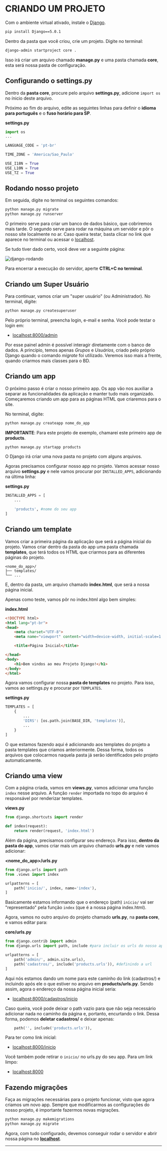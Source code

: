 <!-- {% raw %} -->
# CRIANDO UM PROJETO
Com o ambiente virtual ativado, instale o [Django](https://www.djangoproject.com). 
```bash
pip install Django==5.0.1
```
Dentro da pasta que você criou, crie um projeto. Digite no terminal:

```bash
django-admin startproject core .
```
Isso irá criar um arquivo chamado **manage.py** e uma pasta chamada **core**, esta será nossa pasta de configuração.

## Configurando o settings.py
Dentro da **pasta core**, procure pelo arquivo **settings.py**, adicione `import os` no ínicio deste arquivo.

Próximo ao fim do arquivo, edite as seguintes linhas para definir o **idioma para português** e o **fuso horário para SP**.

**settings.py**
```py
import os
...

LANGUAGE_CODE = 'pt-br'

TIME_ZONE = 'America/Sao_Paulo'

USE_I18N = True
USE_L10N = True 
USE_TZ = True
```

## Rodando nosso projeto
Em seguida, digite no terminal os seguintes comandos:
```bash
python manage.py migrate
python manage.py runserver
```

O primeiro serve para criar um banco de dados básico, que cobriremos mais tarde. O segundo serve para rodar na máquina um servidor e pôr o nosso site localmente no ar. Caso queira testar, basta clicar no link que aparece no terminal ou acessar o [localhost](http://127.0.0.1:8000).

Se tudo tiver dado certo, você deve ver a seguinte página:

![django-rodando](/docs/img/teste-django.png)

Para encerrar a execução do servidor, aperte **CTRL+C no terminal**.

## Criando um Super Usuário
Para continuar, vamos criar um "super usuário" (ou Administrador). No terminal, digite:
```bash
python manage.py createsuperuser
```
Pelo próprio terminal, preencha login, e-mail e senha. Você pode testar o login em:
- [localhost:8000/admin](http://127.0.0.1:8000/admin)

Por esse painel admin é possível interagir diretamente com o banco de dados. A princípio, temos apenas *Grupos* e *Usuários*, criado pelo próprio Django quando o comando *migrate* foi utilizado. Veremos isso mais a frente, quando criarmos mais classes para o BD.

## Criando um app
O próximo passo é criar o nosso primeiro app. Os app vão nos auxiliar a separar as funcionalidades da aplicação e manter tudo mais organizado. Começaremos criando um app para as páginas HTML que criaremos para o site. 

No terminal, digite:
```bash
python manage.py createapp nome_do_app
```

**IMPORTANTE**: Para este projeto de exemplo, chamarei este primeiro app de **products**.
```bash
python manage.py startapp products
```
O Django irá criar uma nova pasta no projeto com alguns arquivos.

Agoras precisamos configurar nosso app no projeto. Vamos acessar nosso arquivo **settings.py** e nele vamos procurar por ``INSTALLED_APPS``, adicionando na última linha:

**settings.py**
```py
INSTALLED_APPS = [
    ...

    'products', #nome do seu app
]
```

## Criando um template
Vamos criar a primeira página da aplicação que será a página inicial do projeto. Vamos criar dentro da pasta do app uma pasta chamada **templates**, que terá todos os HTML que criarmos para as diferentes páginas do projeto.
```
<nome_do_app>/
├── templates/
└── ...
```
E, dentro da pasta, um arquivo chamado **index.html**, que será a nossa página inicial.

Apenas como teste, vamos pôr no index.html algo bem simples:

**index.html**
```html
<!DOCTYPE html>
<html lang="pt-br">
<head>
    <meta charset="UTF-8">
    <meta name="viewport" content="width=device-width, initial-scale=1.0">

    <title>Página Inicial</title>

</head>
<body>
    <h1>Bem vindos ao meu Projeto Django!</h1>
</body>
</html>
```

Agora vamos configurar nossa **pasta de templates** no projeto. Para isso, vamos ao settings.py e procurar por ``TEMPLATES``.

**settings.py**
```py
TEMPLATES = [
    {
        ...
        'DIRS': [os.path.join(BASE_DIR, 'templates')],
        ...
    }
]
```
O que estamos fazendo aqui é adicionando aos templates do projeto a pasta templates que criamos anteriormente. Dessa forma, todos os arquivos que colocarmos naquela pasta já serão identificados pelo projeto automaticamente.

## Criando uma view
Com a página criada, vamos em **views.py**, vamos adicionar uma função ``index`` nesse arquivo. A função ``render`` importada no topo do arquivo é responsável por renderizar templates.

**views.py**
```py
from django.shortcuts import render 

def index(request):
    return render(request, 'index.html')
```

Além da página, precisamos configurar seu endereço. Para isso, **dentro da pasta do app**, vamos criar mais um arquivo chamado **urls.py** e nele vamos adicionar:

**<nome_do_app>/urls.py**
```py
from django.urls import path
from .views import index

urlpatterns = [
    path('inicio/', index, name='index'),
]
```
Basicamente estamos informando que o endereço (path) `início/` vai ser "representado" pela função ``index`` (que é a nossa página index.html). 

Agora, vamos no outro arquivo do projeto chamado **urls.py**, na **pasta core**, e vamos editar para:

**core/urls.py**
```py
from django.contrib import admin
from django.urls import path, include #para incluir os urls do nosso app

urlpatterns = [
    path('admin/', admin.site.urls),
    path('cadastros/', include('products.urls')), #definindo a url
]
```

Aqui nós estamos dando um nome para este caminho do link (cadastros/) e incluindo após ele o que estiver no arquivo em **products/urls.py**. Sendo assim, agora o endereço da nossa página inicial seria:
-	[localhost:8000/cadastros/inicio](http://127.0.0.1:8000/cadastros/inicio/)

Caso queira, você pode deixar o path vazio para que não seja necessário adicionar nada no caminho da página e, portanto, encurtando o link. Dessa forma, podemos **deletar cadastros/** e deixar apenas:
```python
    path('', include('products.urls')),
```

Para ter como link inicial:
- [localhost:8000/inicio](http://127.0.0.1:8000/inicio/)

Você também pode retirar o `inicio/` no urls.py do seu app. Para um link limpo:
- [localhost:8000](http://127.0.0.1:8000/)

## Fazendo migrações
Faça as migrações necessárias para o projeto funcionar, visto que agora criamos um novo app. Sempre que modificarmos as configurações do nosso projeto, é importante fazermos novas migrações.
```bash
python manage.py makemigrations
python manage.py migrate
```

Agora, com tudo configurado, devemos conseguir rodar o servidor e abrir nossa página no [**localhost**](http://127.0.0.1:8000/).

---
<!-- {% endraw %} -->